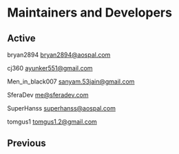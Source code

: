 # Maintainers and Developers #

## Active ##
bryan2894 <bryan2894@aospal.com>

cj360   <ayunker551@gmail.com>

Men_in_black007 <sanyam.53jain@gmail.com>

SferaDev <me@sferadev.com>

SuperHanss <superhanss@aospal.com>

tomgus1 <tomgus1.2@gmail.com>


## Previous ##
